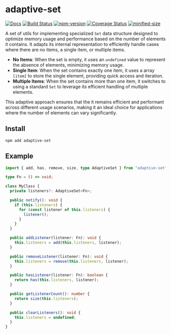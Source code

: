 # adaptive-set

[![Docs](https://img.shields.io/badge/Docs-read-%23fdf9f5)](https://crimx.github.io/adaptive-set)
[![Build Status](https://github.com/crimx/adaptive-set/actions/workflows/build.yml/badge.svg)](https://github.com/crimx/adaptive-set/actions/workflows/build.yml)
[![npm-version](https://img.shields.io/npm/v/adaptive-set.svg)](https://www.npmjs.com/package/adaptive-set)
[![Coverage Status](https://img.shields.io/coverallsCoverage/github/crimx/adaptive-set)](https://coveralls.io/github/crimx/adaptive-set)
[![minified-size](https://deno.bundlejs.com/badge?q=adaptive-set&treeshake=[*])](https://bundlejs.com/?q=adaptive-set&treeshake=[*])

A set of utils for implementing specialized `Set` data structure designed to optimize memory usage and performance based on the number of elements it contains.
It adapts its internal representation to efficiently handle cases where there are no items, a single item, or multiple items.

- **No Items**: When the set is empty, it uses an `undefined` value to represent the absence of elements, minimizing memory usage.
- **Single Item**: When the set contains exactly one item, it uses a array `[item]` to store the single element, providing quick access and iteration.
- **Multiple Items**: When the set contains more than one item, it switches to using a standard `Set` to leverage its efficient handling of multiple elements.

This adaptive approach ensures that the it remains efficient and performant across different usage scenarios,
making it an ideal choice for applications where the number of elements can vary significantly.

## Install

```
npm add adaptive-set
```

## Example

```ts
import { add, has, remove, size, type AdaptiveSet } from "adaptive-set";

type Fn = () => void;

class MyClass {
  private listeners?: AdaptiveSet<Fn>;

  public notify(): void {
    if (this.listeners) {
      for (const listener of this.listeners) {
        listener();
      }
    }
  }

  public addListener(listener: Fn): void {
    this.listeners = add(this.listeners, listener);
  }

  public removeListener(listener: Fn): void {
    this.listeners = remove(this.listeners, listener);
  }

  public hasListener(listener: Fn): boolean {
    return has(this.listeners, listener);
  }

  public getListenerCount(): number {
    return size(this.listeners);
  }

  public clearListeners(): void {
    this.listeners = undefined;
  }
}
```
